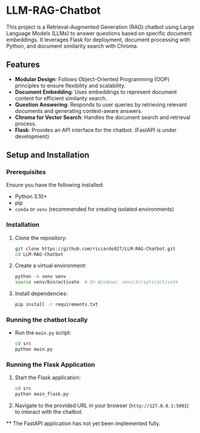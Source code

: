 # LLM-RAG-Chatbot

This project is a Retrieval-Augmented Generation (RAG) chatbot using Large Language Models (LLMs) to answer questions based on specific document embeddings. It leverages Flask for deployment, document processing with Python, and document similarity search with Chroma.

## Features

- **Modular Design**: Follows Object-Oriented Programming (OOP) principles to ensure flexibility and scalability.
- **Document Embedding**: Uses embeddings to represent document content for efficient similarity search.
- **Question Answering**: Responds to user queries by retrieving relevant documents and generating context-aware answers.
- **Chroma for Vector Search**: Handles the document search and retrieval process.
- **Flask**: Provides an API interface for the chatbot. (FastAPI is under development)

## Setup and Installation

### Prerequisites

Ensure you have the following installed:

- Python 3.10+
- pip
- `conda` or `venv` (recommended for creating isolated environments)

### Installation

1. Clone the repository:

    ```bash
    git clone https://github.com/riccardo927/LLM-RAG-Chatbot.git
    cd LLM-RAG-Chatbot
    ```

2. Create a virtual environment:

    ```bash
    python -m venv venv
    source venv/bin/activate  # On Windows: venv\Scripts\activate
    ```

3. Install dependencies:

    ```bash
    pip install -r requirements.txt
    ```

### Running the chatbot locally

* Run the `main.py` script:

    ```bash
    cd src
    python main.py
    ```

### Running the Flask Application

1. Start the Flask application:

    ```bash
    cd src
    python main_flask.py
    ```

2. Navigate to the provided URL in your browser (`http://127.0.0.1:5001`) to interact with the chatbot.


** The FastAPI application has not yet been implemented fully. 

